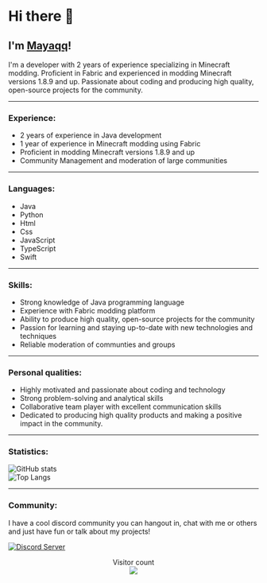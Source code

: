 # Hi there 👋
## I'm [Mayaqq](https://mayaqq.dev)!

I'm a developer with 2 years of experience specializing in Minecraft modding. Proficient in Fabric and experienced in modding Minecraft versions 1.8.9 and up. Passionate about coding and producing high quality, open-source projects for the community.

---

### Experience:

- 2 years of experience in Java development
- 1 year of experience in Minecraft modding using Fabric
- Proficient in modding Minecraft versions 1.8.9 and up
- Community Management and moderation of large communities

---

### Languages:

- Java
- Python
- Html
- Css
- JavaScript
- TypeScript
- Swift

---

### Skills:

- Strong knowledge of Java programming language
- Experience with Fabric modding platform
- Ability to produce high quality, open-source projects for the community
- Passion for learning and staying up-to-date with new technologies and techniques
- Reliable moderation of communties and groups

---

### Personal qualities:

- Highly motivated and passionate about coding and technology
- Strong problem-solving and analytical skills
- Collaborative team player with excellent communication skills
- Dedicated to producing high quality products and making a positive impact in the community.

---

### Statistics:

![GitHub stats](https://github-readme-stats.vercel.app/api?username=MayaqqDev&show_icons=true&theme=dracula&hide_border=true)  
![Top Langs](https://github-readme-stats.vercel.app/api/top-langs/?username=MayaqqDev&theme=dracula&hide_border=true)  

---

### Community:

I have a cool discord community you can hangout in, chat with me or others and just have fun or talk about my projects!

[![Discord Server](https://cdn.jsdelivr.net/npm/@intergrav/devins-badges@2/assets/cozy/social/discord-singular_64h.png)](https://discord.gg/w7PpGax9Bq)

<p align="center"> 
  Visitor count<br>
  <img src="https://profile-counter.glitch.me/MayaqqDev/count.svg" />
</p>
